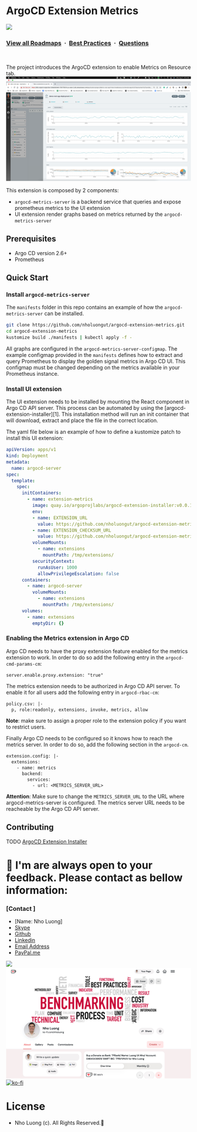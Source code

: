 # ArgoCD Extension Metrics

![](https://i.imgur.com/waxVImv.png)
### [View all Roadmaps](https://github.com/nholuongut/all-roadmaps) &nbsp;&middot;&nbsp; [Best Practices](https://github.com/nholuongut/all-roadmaps/blob/main/public/best-practices/) &nbsp;&middot;&nbsp; [Questions](https://www.linkedin.com/in/nholuong/)
<br/>

The project introduces the ArgoCD extension to enable Metrics on Resource tab.
![](./docs/images/screenshot.png)

This extension is composed by 2 components:
- `argocd-metrics-server` is a backend service that queries and expose
  prometheus metrics to the UI extension
- UI extension render graphs based on metrics returned by the `argocd-metrics-server`

## Prerequisites

- Argo CD version 2.6+
- Prometheus

## Quick Start

### Install `argocd-metrics-server`

The `manifests` folder in this repo contains an example of how the
`argocd-metrics-server` can be installed.

```sh
git clone https://github.com/nholuongut/argocd-extension-metrics.git
cd argocd-extension-metrics
kustomize build ./manifests | kubectl apply -f -
```

All graphs are configured in the `argocd-metrics-server-configmap`.
The example configmap provided in the `manifests` defines how to
extract and query Prometheus to display the golden signal metrics in
Argo CD UI. This configmap must be changed depending on the metrics
available in your Prometheus instance.


### Install UI extension

The UI extension needs to be installed by mounting the React component
in Argo CD API server. This process can be automated by using the
[argocd-extension-installer][1]. This installation method will run an
init container that will download, extract and place the file in the
correct location.

The yaml file below is an example of how to define a kustomize patch
to install this UI extension:

```yaml
apiVersion: apps/v1
kind: Deployment
metadata:
  name: argocd-server
spec:
  template:
    spec:
      initContainers:
        - name: extension-metrics
          image: quay.io/argoprojlabs/argocd-extension-installer:v0.0.1
          env:
          - name: EXTENSION_URL
            value: https://github.com/nholuongut/argocd-extension-metrics/releases/download/v1.0.0/extension.tar.gz
          - name: EXTENSION_CHECKSUM_URL
            value: https://github.com/nholuongut/argocd-extension-metrics/releases/download/v1.0.0/extension_checksums.txt
          volumeMounts:
            - name: extensions
              mountPath: /tmp/extensions/
          securityContext:
            runAsUser: 1000
            allowPrivilegeEscalation: false
      containers:
        - name: argocd-server
          volumeMounts:
            - name: extensions
              mountPath: /tmp/extensions/
      volumes:
        - name: extensions
          emptyDir: {}
```

### Enabling the Metrics extension in Argo CD

Argo CD needs to have the proxy extension feature enabled for the
metrics extension to work. In order to do so add the following entry
in the `argocd-cmd-params-cm`:

```
server.enable.proxy.extension: "true"
```

The metrics extension needs to be authorized in Argo CD API server. To
enable it for all users add the following entry in `argocd-rbac-cm`:

```
policy.csv: |-
  p, role:readonly, extensions, invoke, metrics, allow
```

**Note**: make sure to assign a proper role to the extension policy if you
want to restrict users.

Finally Argo CD needs to be configured so it knows how to reach the
metrics server. In order to do so, add the following section in the
`argocd-cm`.

```
extension.config: |-
  extensions:
    - name: metrics
      backend:
        services:
          - url: <METRICS_SERVER_URL>
```

**Attention**: Make sure to change the `METRICS_SERVER_URL` to the URL
where argocd-metrics-server is configured. The metrics server URL
needs to be reacheable by the Argo CD API server.

## Contributing

TODO
[ArgoCD Extension Installer](https://github.com/nholuongut/argocd-extension-installer)

# 🚀 I'm are always open to your feedback.  Please contact as bellow information:
### [Contact ]
* [Name: Nho Luong]
* [Skype](luongutnho_skype)
* [Github](https://github.com/nholuongut/)
* [Linkedin](https://www.linkedin.com/in/nholuong/)
* [Email Address](luongutnho@hotmail.com)
* [PayPal.me](https://www.paypal.com/paypalme/nholuongut)

![](https://i.imgur.com/waxVImv.png)
![](Donate.png)
[![ko-fi](https://ko-fi.com/img/githubbutton_sm.svg)](https://ko-fi.com/nholuong)

# License
* Nho Luong (c). All Rights Reserved.🌟